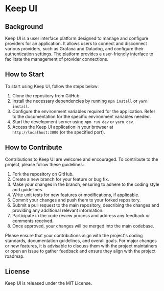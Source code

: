 # Keep UI

## Background

Keep UI is a user interface platform designed to manage and configure providers for an application. It allows users to connect and disconnect various providers, such as Grafana and Datadog, and configure their authentication settings. The platform provides a user-friendly interface to facilitate the management of provider connections.

## How to Start

To start using Keep UI, follow the steps below:

1. Clone the repository from GitHub.
2. Install the necessary dependencies by running `npm install` or `yarn install`.
3. Configure the environment variables required for the application. Refer to the documentation for the specific environment variables needed.
4. Start the development server using `npm run dev` or `yarn dev`.
5. Access the Keep UI application in your browser at `http://localhost:3000` (or the specified port).

## How to Contribute

Contributions to Keep UI are welcome and encouraged. To contribute to the project, please follow these guidelines:

1. Fork the repository on GitHub.
2. Create a new branch for your feature or bug fix.
3. Make your changes in the branch, ensuring to adhere to the coding style and guidelines.
4. Write unit tests for new features or modifications, if applicable.
5. Commit your changes and push them to your forked repository.
6. Submit a pull request to the main repository, describing the changes and providing any additional relevant information.
7. Participate in the code review process and address any feedback or comments received.
8. Once approved, your changes will be merged into the main codebase.

Please ensure that your contributions align with the project's coding standards, documentation guidelines, and overall goals. For major changes or new features, it is advisable to discuss them with the project maintainers or open an issue to gather feedback and ensure they align with the project roadmap.

## License
Keep UI is released under the MIT License.
